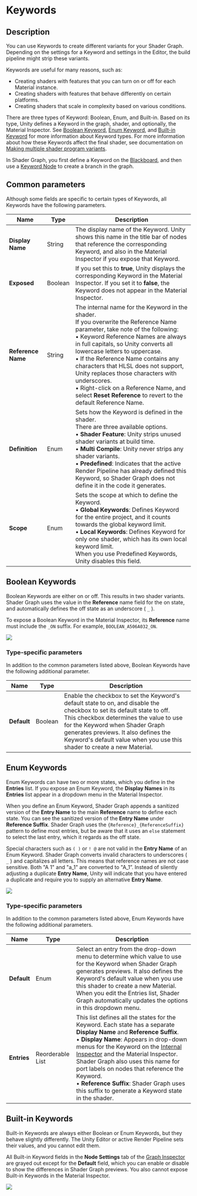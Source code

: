 # Keywords

## Description
You can use Keywords to create different variants for your Shader Graph. Depending on the settings for a Keyword and settings in the Editor, the build pipeline might strip these variants.

Keywords are useful for many reasons, such as:
* Creating shaders with features that you can turn on or off for each Material instance.
* Creating shaders with features that behave differently on certain platforms.
* Creating shaders that scale in complexity based on various conditions.

There are three types of Keyword: Boolean, Enum, and Built-in. Based on its type, Unity defines a Keyword in the graph, shader, and optionally, the Material Inspector. See [Boolean Keyword](#BooleanKeywords), [Enum Keyword](#EnumKeywords), and [Built-in Keyword](#BuiltinKeywords) for more information about Keyword types. For more information about how these Keywords affect the final shader, see documentation on [Making multiple shader program variants](https://docs.unity3d.com/Manual/SL-MultipleProgramVariants.html).

In Shader Graph, you first define a Keyword on the [Blackboard](Blackboard.md), and then use a [Keyword Node](Keyword-Node.md) to create a branch in the graph.

## Common parameters
Although some fields are specific to certain types of Keywords, all Keywords have the following parameters.

| **Name**           | **Type** | **Description**                                              |
| ------------------ | -------- | ------------------------------------------------------------ |
| **Display Name**   | String   | The display name of the Keyword. Unity shows this name in the title bar of nodes that reference the corresponding Keyword, and also in the Material Inspector if you expose that Keyword. |
| **Exposed**        | Boolean  | If you set this to **true**, Unity displays the corresponding Keyword in the Material Inspector. If you set it to **false**, the Keyword does not appear in the Material Inspector. |
| **Reference Name** | String   | The internal name for the Keyword in the shader.<br/>If you overwrite the Reference Name parameter, take note of the following:<br/>&#8226; Keyword Reference Names are always in full capitals, so Unity converts all lowercase letters to uppercase.<br/>&#8226; If the Reference Name contains any characters that HLSL does not support, Unity replaces those characters with underscores.<br/>&#8226; Right-click on a Reference Name, and select **Reset Reference** to revert to the default Reference Name. |
| **Definition**     | Enum     | Sets how the Keyword is defined in the shader.<br/>There are three available options.<br/>&#8226; **Shader Feature**: Unity strips unused shader variants at build time.<br/>&#8226; **Multi Compile**: Unity never strips any shader variants.<br/>&#8226; **Predefined**: Indicates that the active Render Pipeline has already defined this Keyword, so Shader Graph does not define it in the code it generates. |
| **Scope**          | Enum     | Sets the scope at which to define the Keyword.<br/>&#8226; **Global Keywords**: Defines Keyword for the entire project, and it counts towards the global keyword limit.<br/>&#8226; **Local Keywords**: Defines Keyword for only one shader, which has its own local keyword limit.<br/>When you use Predefined Keywords, Unity disables this field. |

<a name="BooleanKeywords"></a>
## Boolean Keywords
Boolean Keywords are either on or off. This results in two shader variants. Shader Graph uses the value in the **Reference** name field for the on state, and automatically defines the off state as an underscore ( `_` ).

To expose a Boolean Keyword in the Material Inspector, its **Reference** name must include the `_ON` suffix. For example, `BOOLEAN_A506A032_ON`.

![](images/keywords_boolean.png)

### Type-specific parameters
In addition to the common parameters listed above, Boolean Keywords have the following additional parameter.

| **Name**    | **Type** | **Description**                                              |
| ----------- | -------- | ------------------------------------------------------------ |
| **Default** | Boolean  | Enable the checkbox to set the Keyword's default state to on, and disable the checkbox to set its default state to off.<br/>This checkbox determines the value to use for the Keyword when Shader Graph generates previews. It also defines the Keyword's default value when you use this shader to create a new Material. |

<a name="EnumKeywords"></a>
## Enum Keywords
Enum Keywords can have two or more states, which you define in the **Entries** list. If you expose an Enum Keyword, the **Display Names** in its **Entries** list appear in a dropdown menu in the Material Inspector.

When you define an Enum Keyword, Shader Graph appends a sanitized version of the **Entry Name** to the main **Reference** name to define each state. You can see the sanitized version of the **Entry Name** under **Reference Suffix**. Shader Graph uses the `{Reference}_{ReferenceSuffix}` pattern to define most entries, but be aware that it uses an `else` statement to select the last entry, which it regards as the off state.

Special characters such as `( )` or `! @` are not valid in the **Entry Name** of an Enum Keyword. Shader Graph converts invalid characters to underscores ( `_` ) and capitalizes all letters. This means that reference names are not case sensitive. Both "A 1" and "a_1" are converted to "A_1”. Instead of silently adjusting a duplicate **Entry Name**, Unity will indicate that you have entered a duplicate and require you to supply an alternative **Entry Name**.

![](images/keywords_enum.png)

### Type-specific parameters
In addition to the common parameters listed above, Enum Keywords have the following additional parameters.

| **Name**    | **Type**         | **Description**                                              |
| ----------- | ---------------- | ------------------------------------------------------------ |
| **Default** | Enum             | Select an entry from the drop-down menu to determine which value to use for the Keyword when Shader Graph generates previews. It also defines the Keyword's default value when you use this shader to create a new Material. When you edit the Entries list, Shader Graph automatically updates the options in this dropdown menu. |
| **Entries** | Reorderable List | This list defines all the states for the Keyword. Each state has a separate **Display Name** and **Reference Suffix**.<br/>&#8226; **Display Name**: Appears in drop-down menus for the Keyword on the [Internal Inspector](Internal-Inspector.md) and the Material Inspector. Shader Graph also uses this name for port labels on nodes that reference the Keyword.<br/>&#8226; **Reference Suffix**: Shader Graph uses this suffix to generate a Keyword state in the shader. |

<a name="BuiltinKeywords"></a>
## Built-in Keywords
Built-in Keywords are always either Boolean or Enum Keywords, but they behave slightly differently. The Unity Editor or active Render Pipeline sets their values, and you cannot edit them.

All Built-in Keyword fields in the **Node Settings** tab of the [Graph Inspector](Internal-Inspector.md) are grayed out except for the **Default** field, which you can enable or disable to show the differences in Shader Graph previews. You also cannot expose Built-in Keywords in the Material Inspector.

![](images/keywords_built-in.png)
